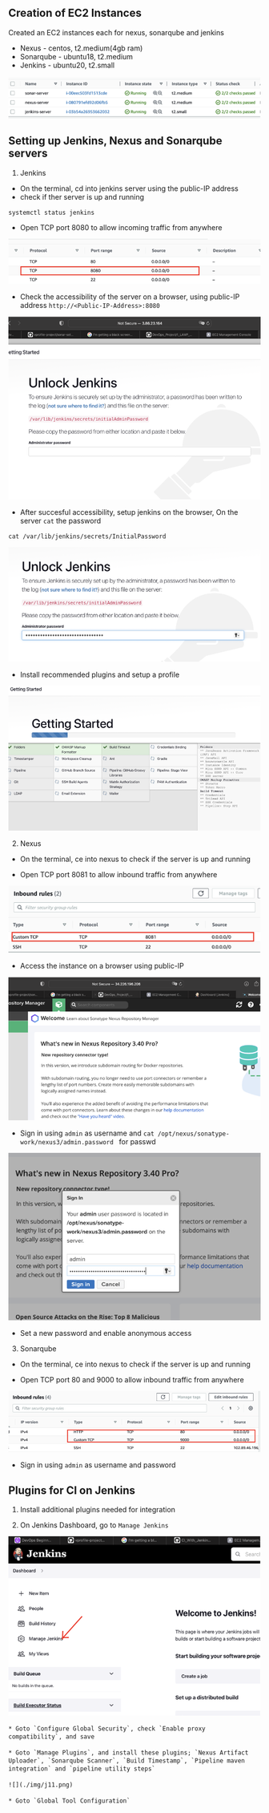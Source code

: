 ## Creation of EC2 Instances

Created an EC2 instances each for nexus, sonarqube and jenkins
* Nexus - centos, t2.medium(4gb ram)
* Sonarqube - ubuntu18, t2.medium
* Jenkins - ubuntu20, t2.small

![](./img/j1.png)

## Setting up Jenkins, Nexus and Sonarqube servers

1. Jenkins

* On the terminal, cd into jenkins server using the public-IP address
* check if ther server is up and running
```
systemctl status jenkins
```

* Open TCP port 8080 to allow incoming traffic from anywhere

![](./img/j2.png)

* Check the accessibility of the server on a browser, using public-IP address
`http://<Public-IP-Address>:8080`

![](./img/j3.png)

* After succesful accessibility, setup jenkins on the browser, On the server `cat` the password
```
cat /var/lib/jenkins/secrets/InitialPassword
```

![](./img/j4.png)

* Install recommended plugins and setup a profile

![](./img/j5.png)

2. Nexus

* On the terminal, ce into nexus to check if the server is up and running

* Open TCP port 8081 to allow inbound traffic from anywhere

![](./img/j6.png)

* Access the instance on a browser using public-IP

![](./img/j7.png)

* Sign in using `admin` as username and `cat /opt/nexus/sonatype-work/nexus3/admin.password ` for passwd

![](./img/j8.png)

* Set a new password and enable anonymous access

3. Sonarqube

* On the terminal, ce into nexus to check if the server is up and running

* Open TCP port 80 and 9000 to allow inbound traffic from anywhere

![](./img/j9.png)

* Sign in using `admin` as username and password

## Plugins for CI on Jenkins

1. Install additional plugins needed for integration

2. On Jenkins Dashboard, go to `Manage Jenkins`

![](./img/j10.png)

    * Goto `Configure Global Security`, check `Enable proxy compatibility`, and save

    * Goto `Manage Plugins`, and install these plugins; `Nexus Artifact Uploader`, `Sonarqube Scanner`, `Build Timestamp`, `Pipeline maven integration` and `pipeline utility steps`

    ![](./img/j11.png)

    * Goto `Global Tool Configuration`